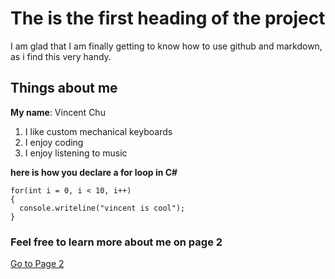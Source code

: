 # The is the first heading of the project
I am glad that I am finally getting to know how to use github and markdown, as i find this very handy. 

## Things about me
**My name**: Vincent Chu
1. I like custom mechanical keyboards
2. I enjoy coding
3. I enjoy listening to music

**here is how you declare a for loop in C#**

```
for(int i = 0, i < 10, i++)
{
  console.writeline("vincent is cool");
}
```

### Feel free to learn more about me on page 2
[Go to Page 2](page2.md)
